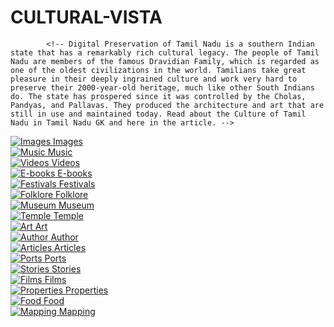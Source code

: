 # CULTURAL-VISTA

<!-- git status
git add .
git status
git commit -m "modify"
git push origin main -->

            <!-- Digital Preservation of Tamil Nadu is a southern Indian state that has a remarkably rich cultural legacy. The people of Tamil Nadu are members of the famous Dravidian Family, which is regarded as one of the oldest civilizations in the world. Tamilians take great pleasure in their deeply ingrained culture and work very hard to preserve their 2000-year-old heritage, much like other South Indians do. The state has prospered since it was controlled by the Cholas, Pandyas, and Pallavas. They produced the architecture and art that are still in use and maintained today. Read about the Culture of Tamil Nadu in Tamil Nadu GK and here in the article. -->

 <div class="container">
  <div class="icon-row">
    <div class="icon-box">
      <a href="https://t3.ftcdn.net/jpg/01/17/79/44/360_F_117794487_ttXDoXhw8pNK9F6XVvcTAgQUg4ncObJ8.jpg">
        <img src="photos.png" alt="Images" title="Images">
        <span class="icon-label">Images</span>
      </a>
    </div>
    <div class="icon-box">
      <a href="#">
        <img src="podcast-.png" alt="Music" title="Music">
        <span class="icon-label">Music</span>
      </a>
    </div>
    <div class="icon-box">
      <a href="#">
        <img src="play-button.png" alt="Videos" title="Videos">
        <span class="icon-label">Videos</span>
      </a>
    </div>
    <div class="icon-box">
      <a href="#">
        <img src="e-book.png" alt="E-books" title="E-books">
        <span class="icon-label">E-books</span>
      </a>
    </div>
    <div class="icon-box">
      <a href="#">
        <img src="pongal.png" alt="Festivals" title="Festivals">
        <span class="icon-label">Festivals</span>
      </a>
    </div>
    <div class="icon-box">
      <a href="#">
        <img src="folklore.png" alt="Folklore" title="Folklore">
        <span class="icon-label">Folklore</span>
      </a>
    </div>
    <div class="icon-box">
      <a href="#">
        <img src="museum.png" alt="Museum" title="Museum">
        <span class="icon-label">Museum</span>
      </a>
    </div>
    <div class="icon-box">
      <a href="#">
        <img src="temple.png" alt="Temple" title="Temple">
        <span class="icon-label">Temple</span>
      </a>
    </div>
    <div class="icon-box">
      <a href="#">
        <img src="paint.png" alt="Art" title="Art">
        <span class="icon-label">Art</span>
      </a>
    </div>
    <div class="icon-box">
      <a href="#">
        <img src="book.png" alt="Author" title="Author">
        <span class="icon-label">Author</span>
      </a>
    </div>
    <div class="icon-box">
      <a href="#">
        <img src="author.png" alt="Articles" title="Articles">
        <span class="icon-label">Articles</span>
      </a>
    </div>
    <div class="icon-box">
      <a href="#">
        <img src="column.png" alt="Ports" title="Ports">
        <span class="icon-label">Ports</span>
      </a>
    </div>
    <div class="icon-box">
      <a href="#">
        <img src="story.png" alt="Stories" title="Stories">
        <span class="icon-label">Stories</span>
      </a>
    </div>
    <div class="icon-box">
      <a href="#">
        <img src="film.png" alt="Films" title="Films">
        <span class="icon-label">Films</span>
      </a>
    </div>
    <div class="icon-box">
      <a href="#">
        <img src="protect.png" alt="Properties" title="Properties">
        <span class="icon-label">Properties</span>
      </a>
    </div>
    <div class="icon-box">
      <a href="#">
        <img src="holi.png" alt="Food" title="Food">
        <span class="icon-label">Food</span>
      </a>
    </div>
    <div class="icon-box">
      <a href="#">
        <img src="landmark.png" alt="Mapping" title="Mapping">
        <span class="icon-label">Mapping</span>
      </a>
    </div>
  </div>
</div>